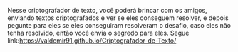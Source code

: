 Nesse criptografador de texto, você poderá brincar com os amigos, enviando textos criptografados e ver se eles conseguem resolver,
e depois pegunte para eles se eles conseguiram resolveram o desafio, caso eles não tenha resolvido, então você envia o segredo para eles.
Segue link:https://valdemir91.github.io/Criptografador-de-Texto/ 

